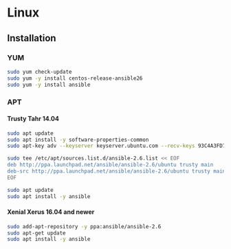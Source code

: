 # Linux

## Installation

### YUM

```sh
sudo yum check-update
sudo yum -y install centos-release-ansible26
sudo yum -y install ansible
```

### APT

#### Trusty Tahr 14.04

```sh
sudo apt update
sudo apt install -y software-properties-common
sudo apt-key adv --keyserver keyserver.ubuntu.com --recv-keys 93C4A3FD7BB9C367
```

```sh
sudo tee /etc/apt/sources.list.d/ansible-2.6.list << EOF
deb http://ppa.launchpad.net/ansible/ansible-2.6/ubuntu trusty main
deb-src http://ppa.launchpad.net/ansible/ansible-2.6/ubuntu trusty main
EOF
```

```sh
sudo apt update
sudo apt install -y ansible
```

#### Xenial Xerus 16.04 and newer

```sh
sudo add-apt-repository -y ppa:ansible/ansible-2.6
sudo apt-get update
sudo apt install -y ansible
```
